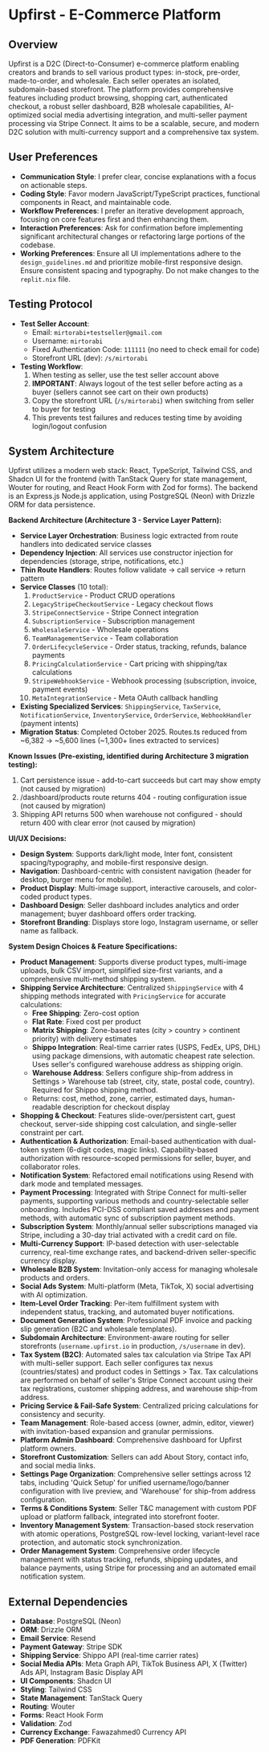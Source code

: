 # Upfirst - E-Commerce Platform

## Overview
Upfirst is a D2C (Direct-to-Consumer) e-commerce platform enabling creators and brands to sell various product types: in-stock, pre-order, made-to-order, and wholesale. Each seller operates an isolated, subdomain-based storefront. The platform provides comprehensive features including product browsing, shopping cart, authenticated checkout, a robust seller dashboard, B2B wholesale capabilities, AI-optimized social media advertising integration, and multi-seller payment processing via Stripe Connect. It aims to be a scalable, secure, and modern D2C solution with multi-currency support and a comprehensive tax system.

## User Preferences
- **Communication Style**: I prefer clear, concise explanations with a focus on actionable steps.
- **Coding Style**: Favor modern JavaScript/TypeScript practices, functional components in React, and maintainable code.
- **Workflow Preferences**: I prefer an iterative development approach, focusing on core features first and then enhancing them.
- **Interaction Preferences**: Ask for confirmation before implementing significant architectural changes or refactoring large portions of the codebase.
- **Working Preferences**: Ensure all UI implementations adhere to the `design_guidelines.md` and prioritize mobile-first responsive design. Ensure consistent spacing and typography. Do not make changes to the `replit.nix` file.

## Testing Protocol
- **Test Seller Account**: 
  - Email: `mirtorabi+testseller@gmail.com`
  - Username: `mirtorabi`
  - Fixed Authentication Code: `111111` (no need to check email for code)
  - Storefront URL (dev): `/s/mirtorabi`
- **Testing Workflow**:
  1. When testing as seller, use the test seller account above
  2. **IMPORTANT**: Always logout of the test seller before acting as a buyer (sellers cannot see cart on their own products)
  3. Copy the storefront URL (`/s/mirtorabi`) when switching from seller to buyer for testing
  4. This prevents test failures and reduces testing time by avoiding login/logout confusion

## System Architecture
Upfirst utilizes a modern web stack: React, TypeScript, Tailwind CSS, and Shadcn UI for the frontend (with TanStack Query for state management, Wouter for routing, and React Hook Form with Zod for forms). The backend is an Express.js Node.js application, using PostgreSQL (Neon) with Drizzle ORM for data persistence.

**Backend Architecture (Architecture 3 - Service Layer Pattern):**
- **Service Layer Orchestration**: Business logic extracted from route handlers into dedicated service classes
- **Dependency Injection**: All services use constructor injection for dependencies (storage, stripe, notifications, etc.)
- **Thin Route Handlers**: Routes follow validate → call service → return pattern
- **Service Classes** (10 total):
  1. `ProductService` - Product CRUD operations
  2. `LegacyStripeCheckoutService` - Legacy checkout flows
  3. `StripeConnectService` - Stripe Connect integration
  4. `SubscriptionService` - Subscription management
  5. `WholesaleService` - Wholesale operations
  6. `TeamManagementService` - Team collaboration
  7. `OrderLifecycleService` - Order status, tracking, refunds, balance payments
  8. `PricingCalculationService` - Cart pricing with shipping/tax calculations
  9. `StripeWebhookService` - Webhook processing (subscription, invoice, payment events)
  10. `MetaIntegrationService` - Meta OAuth callback handling
- **Existing Specialized Services**: `ShippingService`, `TaxService`, `NotificationService`, `InventoryService`, `OrderService`, `WebhookHandler` (payment intents)
- **Migration Status**: Completed October 2025. Routes.ts reduced from ~6,382 → ~5,600 lines (~1,300+ lines extracted to services)

**Known Issues (Pre-existing, identified during Architecture 3 migration testing):**
1. Cart persistence issue - add-to-cart succeeds but cart may show empty (not caused by migration)
2. /dashboard/products route returns 404 - routing configuration issue (not caused by migration)
3. Shipping API returns 500 when warehouse not configured - should return 400 with clear error (not caused by migration)

**UI/UX Decisions:**
- **Design System**: Supports dark/light mode, Inter font, consistent spacing/typography, and mobile-first responsive design.
- **Navigation**: Dashboard-centric with consistent navigation (header for desktop, burger menu for mobile).
- **Product Display**: Multi-image support, interactive carousels, and color-coded product types.
- **Dashboard Design**: Seller dashboard includes analytics and order management; buyer dashboard offers order tracking.
- **Storefront Branding**: Displays store logo, Instagram username, or seller name as fallback.

**System Design Choices & Feature Specifications:**
- **Product Management**: Supports diverse product types, multi-image uploads, bulk CSV import, simplified size-first variants, and a comprehensive multi-method shipping system.
- **Shipping Service Architecture**: Centralized `ShippingService` with 4 shipping methods integrated with `PricingService` for accurate calculations:
  - **Free Shipping**: Zero-cost option
  - **Flat Rate**: Fixed cost per product
  - **Matrix Shipping**: Zone-based rates (city > country > continent priority) with delivery estimates
  - **Shippo Integration**: Real-time carrier rates (USPS, FedEx, UPS, DHL) using package dimensions, with automatic cheapest rate selection. Uses seller's configured warehouse address as shipping origin.
  - **Warehouse Address**: Sellers configure ship-from address in Settings > Warehouse tab (street, city, state, postal code, country). Required for Shippo shipping method.
  - Returns: cost, method, zone, carrier, estimated days, human-readable description for checkout display
- **Shopping & Checkout**: Features slide-over/persistent cart, guest checkout, server-side shipping cost calculation, and single-seller constraint per cart.
- **Authentication & Authorization**: Email-based authentication with dual-token system (6-digit codes, magic links). Capability-based authorization with resource-scoped permissions for seller, buyer, and collaborator roles.
- **Notification System**: Refactored email notifications using Resend with dark mode and templated messages.
- **Payment Processing**: Integrated with Stripe Connect for multi-seller payments, supporting various methods and country-selectable seller onboarding. Includes PCI-DSS compliant saved addresses and payment methods, with automatic sync of subscription payment methods.
- **Subscription System**: Monthly/annual seller subscriptions managed via Stripe, including a 30-day trial activated with a credit card on file.
- **Multi-Currency Support**: IP-based detection with user-selectable currency, real-time exchange rates, and backend-driven seller-specific currency display.
- **Wholesale B2B System**: Invitation-only access for managing wholesale products and orders.
- **Social Ads System**: Multi-platform (Meta, TikTok, X) social advertising with AI optimization.
- **Item-Level Order Tracking**: Per-item fulfillment system with independent status, tracking, and automated buyer notifications.
- **Document Generation System**: Professional PDF invoice and packing slip generation (B2C and wholesale templates).
- **Subdomain Architecture**: Environment-aware routing for seller storefronts (`username.upfirst.io` in production, `/s/username` in dev).
- **Tax System (B2C)**: Automated sales tax calculation via Stripe Tax API with multi-seller support. Each seller configures tax nexus (countries/states) and product codes in Settings > Tax. Tax calculations are performed on behalf of seller's Stripe Connect account using their tax registrations, customer shipping address, and warehouse ship-from address.
- **Pricing Service & Fail-Safe System**: Centralized pricing calculations for consistency and security.
- **Team Management**: Role-based access (owner, admin, editor, viewer) with invitation-based expansion and granular permissions.
- **Platform Admin Dashboard**: Comprehensive dashboard for Upfirst platform owners.
- **Storefront Customization**: Sellers can add About Story, contact info, and social media links.
- **Settings Page Organization**: Comprehensive seller settings across 12 tabs, including 'Quick Setup' for unified username/logo/banner configuration with live preview, and 'Warehouse' for ship-from address configuration.
- **Terms & Conditions System**: Seller T&C management with custom PDF upload or platform fallback, integrated into storefront footer.
- **Inventory Management System**: Transaction-based stock reservation with atomic operations, PostgreSQL row-level locking, variant-level race protection, and automatic stock synchronization.
- **Order Management System**: Comprehensive order lifecycle management with status tracking, refunds, shipping updates, and balance payments, using Stripe for processing and an automated email notification system.

## External Dependencies
- **Database**: PostgreSQL (Neon)
- **ORM**: Drizzle ORM
- **Email Service**: Resend
- **Payment Gateway**: Stripe SDK
- **Shipping Service**: Shippo API (real-time carrier rates)
- **Social Media APIs**: Meta Graph API, TikTok Business API, X (Twitter) Ads API, Instagram Basic Display API
- **UI Components**: Shadcn UI
- **Styling**: Tailwind CSS
- **State Management**: TanStack Query
- **Routing**: Wouter
- **Forms**: React Hook Form
- **Validation**: Zod
- **Currency Exchange**: Fawazahmed0 Currency API
- **PDF Generation**: PDFKit